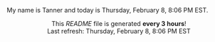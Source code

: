 My name is Tanner and today is Thursday, February 8, 8:06 PM EST.

<p align="center">This <i>README</i> file is generated <b>every 3 hours</b>!</br>Last refresh: Thursday, February 8, 8:06 PM EST<br /></p>
